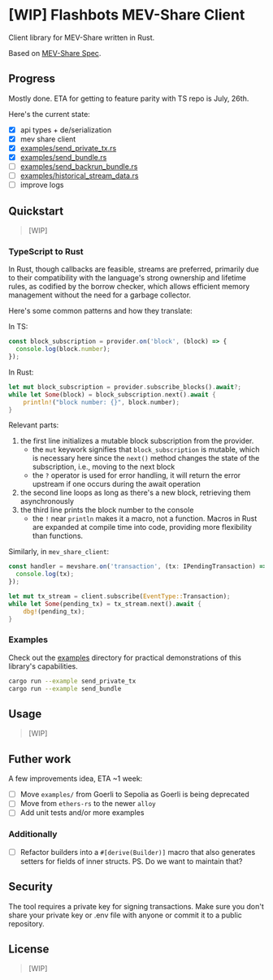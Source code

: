 # [WIP] Flashbots MEV-Share Client

Client library for MEV-Share written in Rust.

Based on [MEV-Share Spec](https://github.com/flashbots/mev-share).

## Progress

Mostly done. ETA for getting to feature parity with TS repo is July, 26th.

Here's the current state:

- [x] api types + de/serialization
- [x] mev share client
- [x] [examples/send_private_tx.rs](examples/send_private_tx.rs)
- [x] [examples/send_bundle.rs](examples/send_bundle.rs)
- [ ] [examples/send_backrun_bundle.rs](examples/send_backrun_bundle.rs)
- [ ] [examples/historical_stream_data.rs](examples/historical_stream_data.rs)
- [ ] improve logs

## Quickstart

> [WIP]

### TypeScript to Rust

In Rust, though callbacks are feasible, streams are preferred, primarily due to their compatibility with the language's strong ownership and lifetime rules, as codified by the borrow checker, which allows efficient memory management without the need for a garbage collector.

Here's some common patterns and how they translate:

In TS:

```ts
const block_subscription = provider.on('block', (block) => {
  console.log(block.number);
});
```

In Rust:

```rust
let mut block_subscription = provider.subscribe_blocks().await?;
while let Some(block) = block_subscription.next().await {
    println!("block number: {}", block.number);
}
```

Relevant parts:

1. the first line initializes a mutable block subscription from the provider.
   - the `mut` keywork signifies that `block_subscription` is mutable, which is necessary here since the `next()` method changes the state of the subscription, i.e., moving to the next block
   - the `?` operator is used for error handling, it will return the error upstream if one occurs during the await operation
2. the second line loops as long as there's a new block, retrieving them asynchronously
3. the third line prints the block number to the console
   - the `!` near `println` makes it a macro, not a function. Macros in Rust are expanded at compile time into code, providing more flexibility than functions.

Similarly, in `mev_share_client`:

```ts
const handler = mevshare.on('transaction', (tx: IPendingTransaction) => {
  console.log(tx);
});
```

```rust
let mut tx_stream = client.subscribe(EventType::Transaction);
while let Some(pending_tx) = tx_stream.next().await {
    dbg!(pending_tx);
}
```

### Examples

Check out the [examples](examples/) directory for practical demonstrations of this library's capabilities.

```sh
cargo run --example send_private_tx
cargo run --example send_bundle
```

## Usage

> [WIP]

## Futher work

A few improvements idea, ETA ~1 week:

- [ ] Move `examples/` from Goerli to Sepolia as Goerli is being deprecated
- [ ] Move from `ethers-rs` to the newer `alloy`
- [ ] Add unit tests and/or more examples

### Additionally

- [ ] Refactor builders into a `#[derive(Builder)]` macro that also generates setters for fields of inner structs. PS. Do we want to maintain that?

## Security

The tool requires a private key for signing transactions. Make sure you don't share your private key or .env file with anyone or commit it to a public repository.

## License

> [WIP]
